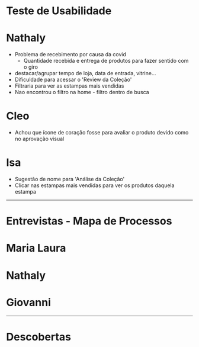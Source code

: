 # Teste de Usabilidade



# Nathaly
- Problema de recebimento por causa da covid
  - Quantidade recebida e entrega de produtos para fazer sentido com o giro
- destacar/agrupar tempo de loja, data de entrada, vitrine...
- Dificuldade para acessar o 'Review da Coleção'
- Filtraria para ver as estampas mais vendidas
- Nao encontrou o filtro na home - filtro dentro de busca


# Cleo
- Achou que ícone de coração fosse para avaliar o produto devido como no aprovação visual

# Isa
- Sugestão de nome para 'Análise da Coleção'
- Clicar nas estampas mais vendidas para ver os produtos daquela estampa


---


# Entrevistas - Mapa de Processos


# Maria Laura



# Nathaly


# Giovanni



---

# Descobertas